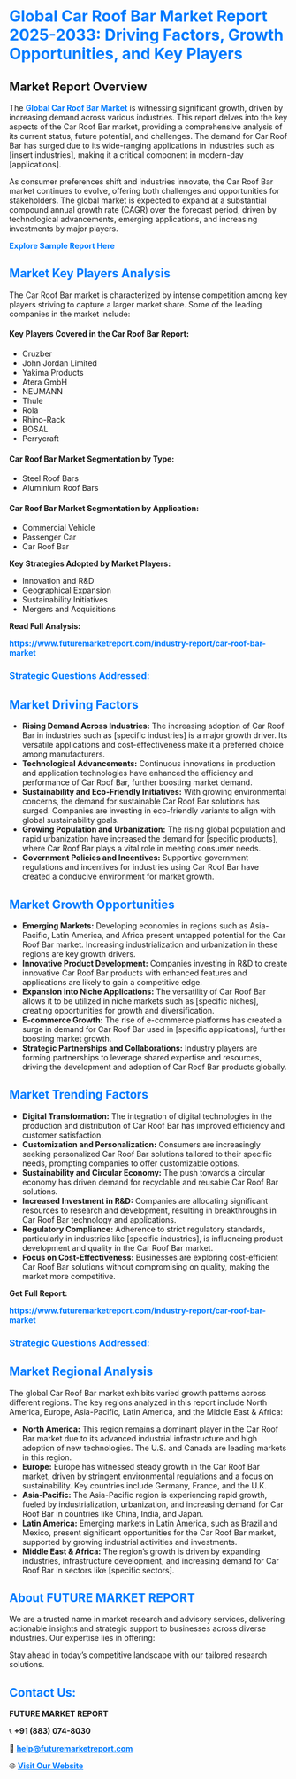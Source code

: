 <h1 style="color: #007BFF;">Global Car Roof Bar Market Report 2025-2033: Driving Factors, Growth Opportunities, and Key Players</h1>

<section id="overview">
<h2>Market Report Overview</h2>
<p>The <a href="https://www.futuremarketreport.com/industry-report/car-roof-bar-market" style="color: #007BFF; text-decoration: none;"><strong>Global Car Roof Bar Market</strong></a> is witnessing significant growth, driven by increasing demand across various industries. This report delves into the key aspects of the Car Roof Bar market, providing a comprehensive analysis of its current status, future potential, and challenges. The demand for Car Roof Bar has surged due to its wide-ranging applications in industries such as [insert industries], making it a critical component in modern-day [applications].</p>
<p>As consumer preferences shift and industries innovate, the Car Roof Bar market continues to evolve, offering both challenges and opportunities for stakeholders. The global market is expected to expand at a substantial compound annual growth rate (CAGR) over the forecast period, driven by technological advancements, emerging applications, and increasing investments by major players.</p>
</section>

<section id="overview">
<p><a href="https://www.futuremarketreport.com/request-sample/reportId=126738" style="color: #007BFF; text-decoration: none;"><strong>Explore Sample Report Here</strong></a></p>
</section>

<section id="key-players">
<h2 style="color: #007BFF;">Market Key Players Analysis</h2>
<p>The Car Roof Bar market is characterized by intense competition among key players striving to capture a larger market share. Some of the leading companies in the market include:</p>
<h4>Key Players Covered in the Car Roof Bar Report:</h4>
<ul><li>Cruzber</li><li>John Jordan Limited</li><li>Yakima Products</li><li>Atera GmbH</li><li>NEUMANN</li><li>Thule</li><li>Rola</li><li>Rhino-Rack</li><li>BOSAL</li><li>Perrycraft</li></ul>
<h4>Car Roof Bar Market Segmentation by Type:</h4>
<ul><li>Steel Roof Bars</li><li>Aluminium Roof Bars</li></ul>

<h4>Car Roof Bar Market Segmentation by Application:</h4>
<ul><li>Commercial Vehicle</li><li>Passenger Car</li><li>Car Roof Bar</li></ul>
<p><strong>Key Strategies Adopted by Market Players:</strong></p>
<ul>
<li>Innovation and R&D</li>
<li>Geographical Expansion</li>
<li>Sustainability Initiatives</li>
<li>Mergers and Acquisitions</li>
</ul>
</section>

<section>
<p><strong>Read Full Analysis: </strong></p><a href="https://www.futuremarketreport.com/industry-report/car-roof-bar-market" style="color: #007BFF; text-decoration: none;"><strong>https://www.futuremarketreport.com/industry-report/car-roof-bar-market</strong></a>
<h3 style="color: #007BFF;">Strategic Questions Addressed:</h3>
</section>

<section id="driving-factors">
<h2 style="color: #007BFF;">Market Driving Factors</h2>
<ul>
<li><strong>Rising Demand Across Industries:</strong> The increasing adoption of Car Roof Bar in industries such as [specific industries] is a major growth driver. Its versatile applications and cost-effectiveness make it a preferred choice among manufacturers.</li>
<li><strong>Technological Advancements:</strong> Continuous innovations in production and application technologies have enhanced the efficiency and performance of Car Roof Bar, further boosting market demand.</li>
<li><strong>Sustainability and Eco-Friendly Initiatives:</strong> With growing environmental concerns, the demand for sustainable Car Roof Bar solutions has surged. Companies are investing in eco-friendly variants to align with global sustainability goals.</li>
<li><strong>Growing Population and Urbanization:</strong> The rising global population and rapid urbanization have increased the demand for [specific products], where Car Roof Bar plays a vital role in meeting consumer needs.</li>
<li><strong>Government Policies and Incentives:</strong> Supportive government regulations and incentives for industries using Car Roof Bar have created a conducive environment for market growth.</li>
</ul>
</section>

<section id="growth-opportunities">
<h2 style="color: #007BFF;">Market Growth Opportunities</h2>
<ul>
<li><strong>Emerging Markets:</strong> Developing economies in regions such as Asia-Pacific, Latin America, and Africa present untapped potential for the Car Roof Bar market. Increasing industrialization and urbanization in these regions are key growth drivers.</li>
<li><strong>Innovative Product Development:</strong> Companies investing in R&D to create innovative Car Roof Bar products with enhanced features and applications are likely to gain a competitive edge.</li>
<li><strong>Expansion into Niche Applications:</strong> The versatility of Car Roof Bar allows it to be utilized in niche markets such as [specific niches], creating opportunities for growth and diversification.</li>
<li><strong>E-commerce Growth:</strong> The rise of e-commerce platforms has created a surge in demand for Car Roof Bar used in [specific applications], further boosting market growth.</li>
<li><strong>Strategic Partnerships and Collaborations:</strong> Industry players are forming partnerships to leverage shared expertise and resources, driving the development and adoption of Car Roof Bar products globally.</li>
</ul>
</section>

<section id="trending-factors">
<h2 style="color: #007BFF;">Market Trending Factors</h2>
<ul>
<li><strong>Digital Transformation:</strong> The integration of digital technologies in the production and distribution of Car Roof Bar has improved efficiency and customer satisfaction.</li>
<li><strong>Customization and Personalization:</strong> Consumers are increasingly seeking personalized Car Roof Bar solutions tailored to their specific needs, prompting companies to offer customizable options.</li>
<li><strong>Sustainability and Circular Economy:</strong> The push towards a circular economy has driven demand for recyclable and reusable Car Roof Bar solutions.</li>
<li><strong>Increased Investment in R&D:</strong> Companies are allocating significant resources to research and development, resulting in breakthroughs in Car Roof Bar technology and applications.</li>
<li><strong>Regulatory Compliance:</strong> Adherence to strict regulatory standards, particularly in industries like [specific industries], is influencing product development and quality in the Car Roof Bar market.</li>
<li><strong>Focus on Cost-Effectiveness:</strong> Businesses are exploring cost-efficient Car Roof Bar solutions without compromising on quality, making the market more competitive.</li>
</ul>
</section>

<section>
<p><strong>Get Full Report: </strong></p><a href="https://www.futuremarketreport.com/industry-report/car-roof-bar-market" style="color: #007BFF; text-decoration: none;"><strong>https://www.futuremarketreport.com/industry-report/car-roof-bar-market</strong></a>
<h3 style="color: #007BFF;">Strategic Questions Addressed:</h3>
</section>


<section id="regional-analysis">
<h2 style="color: #007BFF;">Market Regional Analysis</h2>
<p>The global Car Roof Bar market exhibits varied growth patterns across different regions. The key regions analyzed in this report include North America, Europe, Asia-Pacific, Latin America, and the Middle East & Africa:</p>
<ul>
<li><strong>North America:</strong> This region remains a dominant player in the Car Roof Bar market due to its advanced industrial infrastructure and high adoption of new technologies. The U.S. and Canada are leading markets in this region.</li>
<li><strong>Europe:</strong> Europe has witnessed steady growth in the Car Roof Bar market, driven by stringent environmental regulations and a focus on sustainability. Key countries include Germany, France, and the U.K.</li>
<li><strong>Asia-Pacific:</strong> The Asia-Pacific region is experiencing rapid growth, fueled by industrialization, urbanization, and increasing demand for Car Roof Bar in countries like China, India, and Japan.</li>
<li><strong>Latin America:</strong> Emerging markets in Latin America, such as Brazil and Mexico, present significant opportunities for the Car Roof Bar market, supported by growing industrial activities and investments.</li>
<li><strong>Middle East & Africa:</strong> The region’s growth is driven by expanding industries, infrastructure development, and increasing demand for Car Roof Bar in sectors like [specific sectors].</li>
</ul>
</section>

<footer>
<h2 style="color: #007BFF;">About FUTURE MARKET REPORT</h2>
<p>We are a trusted name in market research and advisory services, delivering actionable insights and strategic support to businesses across diverse industries. Our expertise lies in offering:</p>

<p>Stay ahead in today’s competitive landscape with our tailored research solutions.</p>

<h2 style="color: #007BFF;">Contact Us:</h2>
<p><strong>FUTURE MARKET REPORT</strong></p>
<p>📞 <strong>+91 (883) 074-8030</strong></p>
<p>📧 <strong><a href="mailto:help@futuremarketreport.com" style="color: #007BFF;">help@futuremarketreport.com</a></strong></p>
<p>🌐 <strong><a href="https://www.futuremarketreport.com/" style="color: #007BFF;">Visit Our Website</a></strong></p>
</footer>